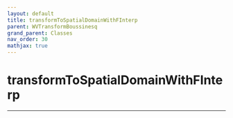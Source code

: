 ```yaml
---
layout: default
title: transformToSpatialDomainWithFInterp
parent: WVTransformBoussinesq
grand_parent: Classes
nav_order: 30
mathjax: true
---
```


#  transformToSpatialDomainWithFInterp




---

